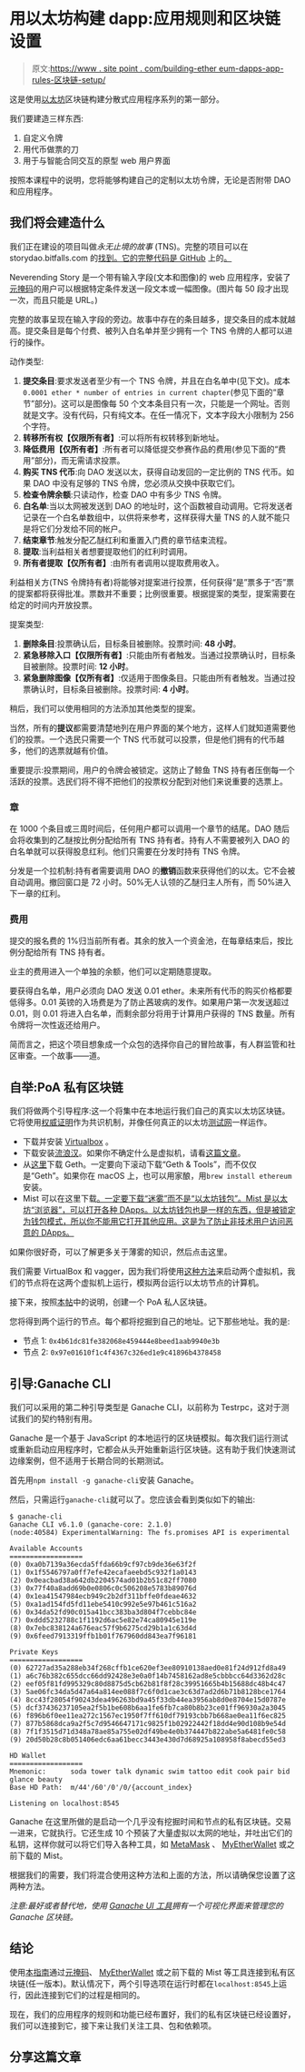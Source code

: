 # 用以太坊构建 dapp:应用规则和区块链设置

> 原文:[https://www . site point . com/building-ether eum-dapps-app-rules-区块链-setup/](https://www.sitepoint.com/building-ethereum-dapps-app-rules-blockchain-setup/)

这是使用[以太坊](https://www.sitepoint.com/ethereum-introduction)区块链构建分散式应用程序系列的第一部分。

我们要建造三样东西:

1.  自定义令牌
2.  用代币做票的刀
3.  用于与智能合同交互的原型 web 用户界面

按照本课程中的说明，您将能够构建自己的定制以太坊令牌，无论是否附带 DAO 和应用程序。

## 我们将会建造什么

我们正在建设的项目叫做*永无止境的故事* (TNS)。完整的项目可以在 storydao.bitfalls.com 的[找到。它的完整代码是 GitHub](http://storydao.bitfalls.com) 上的[。](https://github.com/bitfalls/storydao)

Neverending Story 是一个带有输入字段(文本和图像)的 web 应用程序，安装了[元掩码](https://bitfalls.com/2018/02/16/metamask-send-receive-ether/)的用户可以根据特定条件发送一段文本或一幅图像。(图片每 50 段才出现一次，而且只能是 URL。)

完整的故事呈现在输入字段的旁边。故事中存在的条目越多，提交条目的成本就越高。提交条目是每个付费、被列入白名单并至少拥有一个 TNS 令牌的人都可以进行的操作。

动作类型:

1.  **提交条目**:要求发送者至少有一个 TNS 令牌，并且在白名单中(见下文)。成本`0.0001 ether * number of entries in current chapter`(参见下面的“章节”部分)。这可以是图像每 50 个文本条目只有一次，只能是一个网址。否则就是文字。没有代码，只有纯文本。在任一情况下，文本字段大小限制为 256 个字符。
2.  **转移所有权【仅限所有者】**:可以将所有权转移到新地址。
3.  **降低费用【仅所有者】**:所有者可以降低提交参赛作品的费用(参见下面的“费用”部分)，而无需请求投票。
4.  **购买 TNS 代币**:向 DAO 发送以太，获得自动发回的一定比例的 TNS 代币。如果 DAO 中没有足够的 TNS 令牌，您必须从交换中获取它们。
5.  **检查令牌余额**:只读动作，检查 DAO 中有多少 TNS 令牌。
6.  **白名单**:当以太网被发送到 DAO 的地址时，这个函数被自动调用。它将发送者记录在一个白名单数组中，以供将来参考，这样获得大量 TNS 的人就不能只是将它们分发给不同的帐户。
7.  **结束章节**:触发分配乙醚红利和重置入门费的章节结束流程。
8.  **提取**:当利益相关者想要提取他们的红利时调用。
9.  **所有者提取【仅所有者】**:由所有者调用以提取费用收入。

利益相关方(TNS 令牌持有者)将能够对提案进行投票，任何获得“是”票多于“否”票的提案都将获得批准。票数并不重要；比例很重要。根据提案的类型，提案需要在给定的时间内开放投票。

提案类型:

1.  **删除条目**:投票确认后，目标条目被删除。投票时间: **48 小时**。
2.  **紧急移除入口【仅限所有者】**:只能由所有者触发。当通过投票确认时，目标条目被删除。投票时间: **12 小时**。
3.  **紧急删除图像【仅所有者】**:仅适用于图像条目。只能由所有者触发。当通过投票确认时，目标条目被删除。投票时间: **4 小时**。

稍后，我们可以使用相同的方法添加其他类型的提案。

当然，所有的**提议**都需要清楚地列在用户界面的某个地方，这样人们就知道需要他们的投票。一个选民只需要一个 TNS 代币就可以投票，但是他们拥有的代币越多，他们的选票就越有价值。

重要提示:投票期间，用户的令牌会被锁定。这防止了鲸鱼 TNS 持有者压倒每一个活跃的投票。选民们将不得不把他们的投票权分配到对他们来说重要的选票上。

### 章

在 1000 个条目或三周时间后，任何用户都可以调用一个章节的结尾。DAO 随后会将收集到的乙醚按比例分配给所有 TNS 持有者。持有人不需要被列入 DAO 的白名单就可以获得股息红利。他们只需要在分发时持有 TNS 令牌。

分发是一个拉机制:持有者需要调用 DAO 的**撤销**函数来获得他们的以太。它不会被自动调用。撤回窗口是 72 小时。50%无人认领的乙醚归主人所有，而 50%进入下一章的红利。

### 费用

提交的报名费的 1%归当前所有者。其余的放入一个资金池，在每章结束后，按比例分配给所有 TNS 持有者。

业主的费用进入一个单独的余额，他们可以定期随意提取。

要获得白名单，用户必须向 DAO 发送 0.01 ether。未来所有代币的购买价格都要低得多。0.01 英镑的入场费是为了防止茜玻病的发作。如果用户第一次发送超过 0.01，则 0.01 将进入白名单，而剩余部分将用于计算用户获得的 TNS 数量。所有令牌将一次性返还给用户。

简而言之，把这个项目想象成一个众包的选择你自己的冒险故事，有人群监管和社区审查。一个故事——道。

## 自举:PoA 私有区块链

我们将做两个引导程序:这一个将集中在本地运行我们自己的真实以太坊区块链。它将使用[权威证明](https://www.sitepoint.com/proof-of-stake-vs-proof-of-work)作为共识机制，并像任何真正的以太坊[测试网](https://bitfalls.com/2018/02/08/what-is-an-ethereum-testnet-and-how-is-it-used/)一样运作。

*   下载并安装 [Virtualbox](https://www.virtualbox.org/) 。
*   下载安装[流浪汉](https://www.vagrantup.com/)。如果你不确定什么是虚拟机，请看[这篇文章](https://www.sitepoint.com/re-introducing-vagrant-right-way-start-php/)。
*   从[这里](https://ethereum.github.io/go-ethereum/downloads/)下载 Geth。一定要向下滚动下载“Geth & Tools”，而不仅仅是“Geth”。如果你在 macOS 上，也可以用家酿，用`brew install ethereum`安装。
*   Mist 可以在这里下载[。一定要下载“迷雾”而不是“以太坊钱包”。Mist 是以太坊“浏览器”，可以打开各种 DApps。以太坊钱包也是一样的东西，但是被锁定为钱包模式，所以你不能用它打开其他应用。这是为了防止非技术用户访问恶意的 DApps。](https://github.com/ethereum/mist/releases)

如果你很好奇，可以了解更多关于薄雾的知识，然后点击这里。

我们需要 VirtualBox 和 vagger，因为我们将使用[这种方法](https://www.sitepoint.com/quick-tip-get-homestead-vagrant-vm-running/)来启动两个虚拟机，我们的节点将在这两个虚拟机上运行，模拟两台运行以太坊节点的计算机。

接下来，按照[本帖](https://www.sitepoint.com/puppeth-introduction)中的说明，创建一个 PoA 私人区块链。

您将得到两个运行的节点。每个都将挖掘到自己的地址。记下那些地址。我的是:

*   节点 1: `0x4b61dc81fe382068e459444e8beed1aab9940e3b`
*   节点 2: `0x97e01610f1c4f4367c326ed1e9c41896b4378458`

## 引导:Ganache CLI

我们可以采用的第二种引导类型是 Ganache CLI，以前称为 Testrpc，这对于测试我们的契约特别有用。

Ganache 是一个基于 JavaScript 的本地运行的区块链模拟。每次我们运行测试或重新启动应用程序时，它都会从头开始重新运行区块链。这有助于我们快速测试边缘案例，但不适用于长期合同的长期测试。

首先用`npm install -g ganache-cli`安装 Ganache。

然后，只需运行`ganache-cli`就可以了。您应该会看到类似如下的输出:

```
$ ganache-cli
Ganache CLI v6.1.0 (ganache-core: 2.1.0)
(node:40584) ExperimentalWarning: The fs.promises API is experimental

Available Accounts
==================
(0) 0xa0b7139a36ecda5ffda66b9cf97cb9de36e63f2f
(1) 0x1f5546797a0ff7efe42ecafaeebd5c932f1a0143
(2) 0x0eacbad38a642db2204574ad01b2b51c82ff7080
(3) 0x77f40a8add69b0e0806c0c506208e5783b89076d
(4) 0x1ea41547984ecb949c2b2df311bffe0fdeae4632
(5) 0xa1ad154fd5fd11ebe5410c992e5e97b461c516a2
(6) 0x34da52fd90c015a41bcc383ba3d804f7cebbc84e
(7) 0xddd5232788c1f1192d6ac5e82e74ca80945e119e
(8) 0x7ebc838124a676eac57f9b6275cd29b1a1c63d4d
(9) 0x6feed7913319ffb1b01f767960dd843ea7f96181

Private Keys
==================
(0) 62727ad35a288eb34f268cffb1ce620ef3ee80910138aed0e81f24d912fd8a49
(1) a6c76b382c655dcc66dd92428e3e0a0f14b7458162ad8e5cbbbcc64d3362d28c
(2) eef05f81fd995329c80d8875d5cb62b81f8f28c39951665b4b15688dc48b4c47
(3) 5ae06fc34da5d47a64a814ee088f7c6f0d1cae3c63d7ad2d6b71b8128bce1764
(4) 8cc43f28054f90243dea496263bd9a45f33db44ea3956ab8d0e8704e15d0787e
(5) dcf37436237105ea2f5b1be608b6aa1fe6fb7ca80b8b23ce01ff96930a2a3045
(6) f896b6f0ee11ea272c1567ec1950f7ff610df79193cbb7b668ae0ea11f6ec825
(7) 877b5868dca9a2f5c7d9546647171c9825f1b02922442f18dd4e90d108b9e54d
(8) 7f1f3515d71d348a78ae85a755e02df49be4e0b374447b822abe5a6481fe0c58
(9) 20d50b28c8b051406edc6aa61becc3443e430d7d68925a108958f8abecd55ed3

HD Wallet
==================
Mnemonic:      soda tower talk dynamic swim tattoo edit cook pair bid glance beauty
Base HD Path:  m/44'/60'/0'/0/{account_index}

Listening on localhost:8545 
```

Ganache 在这里所做的是启动一个几乎没有挖掘时间和节点的私有区块链。交易一进来，它就执行。它还生成 10 个预装了大量虚拟以太网的地址，并吐出它们的私钥，这样你就可以将它们导入各种工具，如 [MetaMask](https://bitfalls.com/2018/02/16/metamask-send-receive-ether/) 、 [MyEtherWallet](https://www.sitepoint.com/myetherwallet-introduction) 或之前下载的 Mist。

根据我们的需要，我们将混合使用这种方法和上面的方法，所以请确保您设置了这两种方法。

*注意:最好或者替代地，使用 [Ganache UI 工具](http://truffleframework.com/ganache/)拥有一个可视化界面来管理您的 Ganache 区块链。*

## 结论

使用[本指南](https://bitfalls.com/2018/03/26/connecting-myetherwallet-mist-metamask-private-blockchain/)通过[元掩码](https://bitfalls.com/2018/02/16/metamask-send-receive-ether/)、 [MyEtherWallet](https://www.sitepoint.com/myetherwallet-introduction) 或之前下载的 Mist 等工具连接到私有区块链(任一版本)。默认情况下，两个引导选项在运行时都在`localhost:8545`上运行，因此连接到它们的过程是相同的。

现在，我们的应用程序的规则和功能已经布置好，我们的私有区块链已经设置好，我们可以连接到它，接下来让我们关注工具、包和依赖项。

## 分享这篇文章